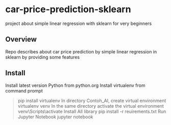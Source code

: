 # car-price-prediction-sklearn
project about simple linear regression with sklearn for very beginners 

## Overview
Repo describes about car price prediction by simple linear regression in sklearn by providing some features 

## Install
Install latest version Python from python.org
Install virtualenv from command prompt 
> pip install virtualenv
In directory Contoh_AI, create virtual environment
> virtualenv venv
In the same directory activate the virtual environment
> venv\Scripts\activate 
Install All library
> pip install -r reuirements.txt
Run Jupyter Notebook
> jupyter notebook